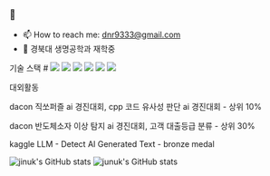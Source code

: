 ###  👋
- 📫 How to reach me: dnr9333@gmail.com
- 🌱 경북대 생명공학과 재학중

기술 스택 # <img src="https://img.shields.io/badge/PyTorch-EE4C2C?style=flat-square&logo=#PyTorch&logoColor=#D1180B"/>
<img src="https://img.shields.io/badge/Python-3766AB?style=flat-square&logo=Python&logoColor=white"/> 
<img src="https://img.shields.io/badge/C++-345F53?style=flat-square&logo=C++&logoColor=345F53"/>
<img
src="https://img.shields.io/badge/FASTAPI-43EED6?style=flat-square&logo=#009688&logoColor=43EED6"/>
<img src="https://img.shields.io/badge/Django-0A3711?style=flat-square&logo=#Django&logoColor=0A3711"/>
<img
src="https://img.shields.io/badge/Flutter-0B6DB7?style=flat-square&logo=#Flutter&logoColor=0B6DB7"/>


대외활동

dacon 직쏘퍼즐 ai 경진대회, cpp 코드 유사성 판단 ai 경진대회 - 상위 10%
 
dacon 반도체소자 이상 탐지 ai 경진대회, 고객 대출등급 분류 - 상위 30%

kaggle LLM - Detect AI Generated Text - bronze medal



![jinuk's GitHub stats](https://github-readme-stats.vercel.app/api?username=jinuk0211&show_icons=true&theme=radical)
![junuk's GitHub stats](https://github-readme-stats.vercel.app/api?username=jinuk0211&show_icons=true&theme=radical)


<!--
**jinuk0211/jinuk0211** is a ✨ _special_ ✨ repository because its `README.md` (this file) appears on your GitHub profile.

Here are some ideas to get you started:

